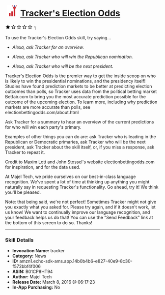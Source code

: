 # &nbsp;<img src="skill_icon" alt="Tracker's Election Odds icon" width="36"> [Tracker's Election Odds](http://alexa.amazon.com/#skills/amzn1.echo-sdk-ams.app.14b0b4b6-e827-40e9-8c30-f572bbf4f006)
![1 stars](../../images/ic_star_black_18dp_1x.png)![1 stars](../../images/ic_star_border_black_18dp_1x.png)![1 stars](../../images/ic_star_border_black_18dp_1x.png)![1 stars](../../images/ic_star_border_black_18dp_1x.png)![1 stars](../../images/ic_star_border_black_18dp_1x.png) 1

To use the Tracker's Election Odds skill, try saying...

* *Alexa, ask Tracker for an overview.*

* *Alexa, ask Tracker who will win the Republican nomination.*

* *Alexa, ask Tracker who will be the next president.*

Tracker's Election Odds is the premier way to get the inside scoop on who is likely to win the presidential nominations, and the presidency itself! Studies have found prediction markets to be better at predicting election outcomes than polls, so Tracker uses data from the political betting market Betfair.com to bring you the most accurate prediction possible for the outcome of the upcoming election. To learn more, including why prediction markets are more accurate than polls, see electionbettingodds.com/about.html

Ask Tracker for a summary to hear an overview of the current predictions for who will win each party's primary.

Examples of other things you can do are: ask Tracker who is leading in the Republican or Democratic primaries, ask Tracker who will be the next president, ask Tracker about the skill itself, or, if you miss a response, ask Tracker to repeat it.

Credit to Maxim Lott and John Stossel's website electionbettingodds.com for inspiration, and for the data used.

At Majel Tech, we pride ourselves on our best-in-class language recognition. We've spent a lot of time at thinking up anything you might naturally say in requesting Tracker's functionality. Go ahead, try it! We think you'll be pleased.

Note: that being said, we're not perfect! Sometimes Tracker might not give you exactly what you asked for. Please try again, and if it doesn't work, let us know! We want to continually improve our language recognition, and your feedback helps us do that! You can use the "Send Feedback" link at the bottom of this screen to do so. Thanks!

***

### Skill Details

* **Invocation Name:** tracker
* **Category:** News
* **ID:** amzn1.echo-sdk-ams.app.14b0b4b6-e827-40e9-8c30-f572bbf4f006
* **ASIN:** B01CP8HT94
* **Author:** Majel Tech
* **Release Date:** March 8, 2016 @ 06:17:23
* **In-App Purchasing:** No
